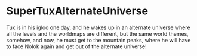 # SuperTuxAlternateUniverse
Tux is in his igloo one day, and he wakes up in an alternate universe where all the levels and the worldmaps are different, but the same world themes, somehow, and now, he must get to the mountain peaks, where he will have to face Nolok again and get out of the alternate universe!
